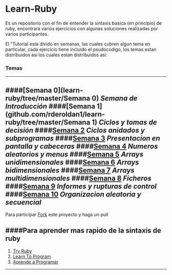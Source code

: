 # Learn-Ruby
Es un repositorio con el fin de entender  la sintaxis basica (en principio) de ruby, encontrara varios
ejercicios con algunas soluciones realizadas por varios participantes.

El "Tutorial esta divido en semanas, las cuales cubren algun tema en particular, cada ejercicio tiene
incluido el psudocodigo, los temas estan distribuidos asi los cuales estan distribuidos asi:

### Temas
----------
####[Semana 0](learn-ruby/tree/master/Semana 0) _Semana de Introducción_
####[Semana 1](github.com/rderoldan1/learn-ruby/tree/master/Semana 1) _Ciclos y tomas de decisión_ 
####[Semana 2](github.com/rderoldan1/learn-ruby) _Ciclos anidados y subprogramas_
####[Semana 3](github.com/rderoldan1/learn-ruby) _Presentacion en pantalla y cabeceras_ 
####[Semana 4](github.com/rderoldan1/learn-ruby) _Numeros aleatorios y menus_ 
####[Semana 5](github.com/rderoldan1/learn-ruby) _Arrays unidimensionales_
####[Semana 6](github.com/rderoldan1/learn-ruby) _Arrays bidimensionales_ 
####[Semana 7](github.com/rderoldan1/learn-ruby) _Arrays multidimensionales_
####[Semana 8](github.com/rderoldan1/learn-ruby) _Ficheros_
####[Semana 9](github.com/rderoldan1/learn-ruby) _Informes y rupturas de control_
####[Semana 10](github.com/rderoldan1/learn-ruby) _Organizacion aleatoria y secuencial_
-------------------------------------------------------------------------------


Para participar [Fork](https://github.com/rderoldan1/learn-ruby/fork) este proyecto y haga un pull


####Para aprender mas rapido de la sintaxis de ruby
---------------------------------------------------

1. [Try Ruby](http://www.tryruby.org)
2. [Learn To Program](http://pine.fm/LearnToProgram/?Chapter=0)	
3. [Aprende a Programar](http://www.rubenploneda.com/aprende-a-programar-ruby-por-chris-pine/)


------------------------------------------------
